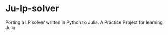 # Ju-lp-solver
Porting a LP solver written in Python to Julia. A Practice Project for learning Julia.
